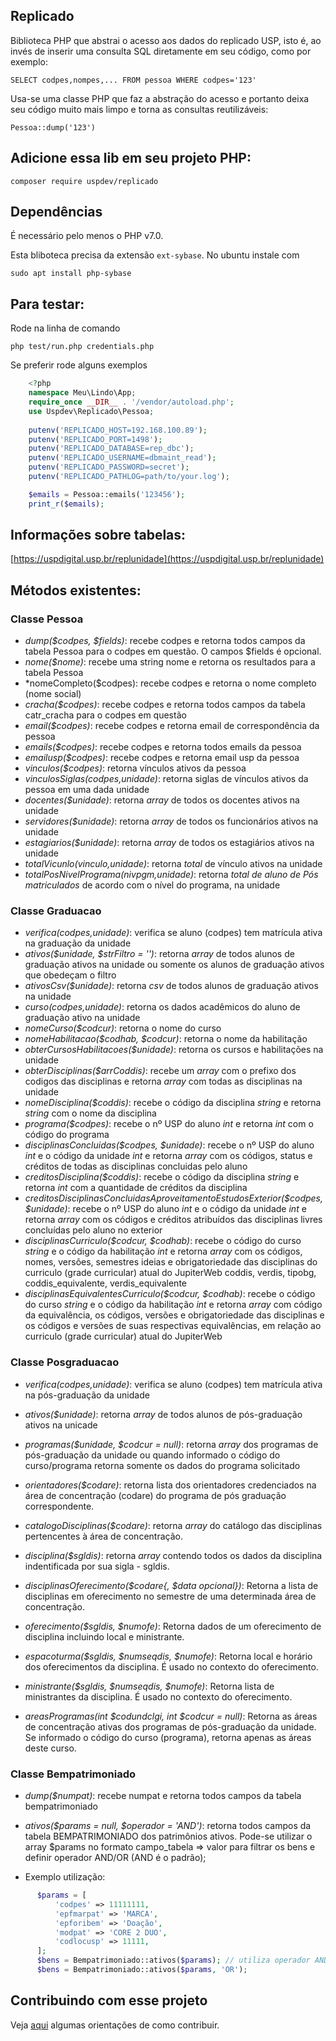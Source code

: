 ## Replicado

Biblioteca PHP que abstrai o acesso aos dados do replicado USP, 
isto é, ao invés de inserir uma consulta SQL diretamente em seu código, 
como por exemplo: 

    SELECT codpes,nompes,... FROM pessoa WHERE codpes='123'

Usa-se uma classe PHP que faz a abstração do acesso e portanto deixa 
seu código muito mais limpo e torna as consultas reutilizáveis:

    Pessoa::dump('123')

## Adicione essa lib em seu projeto PHP:

    composer require uspdev/replicado

## Dependências

É necessário pelo menos o PHP v7.0.

Esta bliboteca precisa da extensão ```ext-sybase```. No ubuntu instale com

    sudo apt install php-sybase

## Para testar:

Rode na linha de comando

    php test/run.php credentials.php

Se preferir rode alguns exemplos

```php
    <?php
    namespace Meu\Lindo\App;
    require_once __DIR__ . '/vendor/autoload.php';
    use Uspdev\Replicado\Pessoa;
    
    putenv('REPLICADO_HOST=192.168.100.89');
    putenv('REPLICADO_PORT=1498');
    putenv('REPLICADO_DATABASE=rep_dbc');
    putenv('REPLICADO_USERNAME=dbmaint_read');
    putenv('REPLICADO_PASSWORD=secret');
    putenv('REPLICADO_PATHLOG=path/to/your.log');

    $emails = Pessoa::emails('123456');
    print_r($emails);
```

## Informações sobre tabelas:

   [https://uspdigital.usp.br/replunidade](https://uspdigital.usp.br/replunidade)

## Métodos existentes:

### Classe Pessoa 

 - *dump($codpes, $fields)*: recebe codpes e retorna todos campos da tabela Pessoa para o codpes em questão. 
                           O campos $fields é opcional.
 - *nome($nome)*: recebe uma string nome e retorna os resultados para a tabela Pessoa
 - *nomeCompleto($codpes): recebe codpes e retorna o nome completo (nome social)
 - *cracha($codpes)*: recebe codpes e retorna todos campos da tabela catr_cracha para o codpes em questão 
 - *email($codpes)*: recebe codpes e retorna email de correspondência da pessoa
 - *emails($codpes)*: recebe codpes e retorna todos emails da pessoa
 - *emailusp($codpes)*: recebe codpes e retorna email usp da pessoa
 - *vinculos($codpes)*: retorna vínculos ativos da pessoa
 - *vinculosSiglas($codpes,$unidade)*: retorna siglas de vínculos ativos da pessoa em uma dada unidade
 - *docentes($unidade)*: retorna *array* de todos os docentes ativos na unidade
 - *servidores($unidade)*: retorna *array* de todos os funcionários ativos na unidade
 - *estagiarios($unidade)*: retorna *array* de todos os estagiários ativos na unidade
 - *totalVicunlo($vinculo,$unidade)*: retorna *total* de vínculo ativos na unidade
 - *totalPosNivelPrograma($nivpgm,$unidade)*: retorna *total de aluno de Pós matriculados* de acordo com o nível do programa, na unidade
 
### Classe Graduacao

 - *verifica($codpes,$unidade)*: verifica se aluno (codpes) tem matrícula ativa na graduação da unidade
 - *ativos($unidade, $strFiltro = '')*: retorna *array* de todos alunos de graduação ativos na unidade ou somente os alunos de graduação ativos que obedeçam o filtro
 - *ativosCsv($unidade)*: retorna *csv* de todos alunos de graduação ativos na unidade
 - *curso($codpes,$unidade)*: retorna os dados acadêmicos do aluno de graduação ativo na unidade
 - *nomeCurso($codcur)*: retorna o nome do curso 
 - *nomeHabilitacao($codhab, $codcur)*: retorna o nome da habilitação
 - *obterCursosHabilitacoes($unidade)*: retorna os cursos e habilitações na unidade
 - *obterDisciplinas($arrCoddis)*: recebe um *array* com o prefixo dos codigos das disciplinas e retorna *array* com todas as disciplinas na unidade
 - *nomeDisciplina($coddis)*: recebe o código da disciplina *string* e retorna *string* com o nome da disciplina
 - *programa($codpes)*: recebe o nº USP do aluno *int* e retorna *int* com o código do programa
 - *disciplinasConcluidas($codpes, $unidade)*: recebe o nº USP do aluno *int* e o código da unidade *int* e retorna *array* com os códigos, status e créditos de todas as disciplinas concluidas pelo aluno
 - *creditosDisciplina($coddis)*: recebe o código da disciplina *string* e retorna *int* com a quantidade de créditos da disciplina
 - *creditosDisciplinasConcluidasAproveitamentoEstudosExterior($codpes, $unidade)*: recebe o nº USP do aluno *int* e o código da unidade *int* e retorna *array* com os códigos e créditos atribuídos das disciplinas livres concluídas pelo aluno no exterior
 - *disciplinasCurriculo($codcur, $codhab)*: recebe o código do curso *string* e o código da habilitação *int* e retorna *array* com os códigos, nomes, versões, semestres ideias e obrigatoriedade das disciplinas do curriculo (grade curricular) atual do JupiterWeb
coddis, verdis, tipobg, coddis_equivalente, verdis_equivalente 
 - *disciplinasEquivalentesCurriculo($codcur, $codhab)*: recebe o código do curso *string* e o código da habilitação *int* e retorna *array* com código da equivalência, os códigos, versões e obrigatoriedade das disciplinas e os códigos e versões de suas respectivas equivalências, em relação ao curriculo (grade curricular) atual do JupiterWeb

### Classe Posgraduacao

 - *verifica($codpes,$unidade)*: verifica se aluno (codpes) tem matrícula ativa na pós-graduação da unidade
 - *ativos($unidade)*: retorna *array* de todos alunos de pós-graduação ativos na unicade
 - *programas($unidade, $codcur = null)*: retorna *array* dos programas de pós-graduação da unidade ou quando informado o código do curso/programa retorna somente os dados do programa solicitado
  - *orientadores($codare)*: retorna lista dos orientadores credenciados na área de concentração (codare) do programa de pós graduação correspondente.
  - *catalogoDisciplinas($codare)*: retorna *array* do catálogo das disciplinas pertencentes à área de concentração.
  - *disciplina($sgldis)*: retorna *array* contendo todos os dados da disciplina indentificada por sua sigla - sgldis.
  - *disciplinasOferecimento($codare{, $data opcional})*: Retorna a lista de disciplinas em oferecimento no semestre de uma determinada área de concentração.

  - *oferecimento($sgldis, $numofe)*: Retorna dados de um oferecimento de disciplina incluindo local e ministrante.

  - *espacoturma($sgldis, $numseqdis, $numofe)*: Retorna local e horário dos oferecimentos da disciplina. É usado no contexto do oferecimento.

  - *ministrante($sgldis, $numseqdis, $numofe)*: Retorna lista de ministrantes da disciplina. É usado no contexto do oferecimento.

  - *areasProgramas(int $codundclgi, int $codcur = null)*: Retorna as áreas de concentração ativas dos programas de pós-graduação da unidade. Se informado o código do curso (programa), retorna apenas as áreas deste curso.

 ### Classe Bempatrimoniado

 - *dump($numpat)*: recebe numpat e retorna todos campos da tabela bempatrimoniado  

 - *ativos($params = null, $operador = 'AND')*: retorna todos campos da tabela BEMPATRIMONIADO dos patrimônios ativos. Pode-se utilizar o array $params no formato campo_tabela => valor para filtrar os bens e definir operador AND/OR (AND é o padrão);
  * Exemplo utilização: 
  ```php
        $params = [
            'codpes' => 11111111,
            'epfmarpat' => 'MARCA',
            'epforibem' => 'Doação',
            'modpat' => 'CORE 2 DUO',
            'codlocusp' => 11111,
        ];
        $bens = Bempatrimoniado::ativos($params); // utiliza operador AND por padrão
        $bens = Bempatrimoniado::ativos($params, 'OR');
  ```
 
## Contribuindo com esse projeto

Veja [aqui](doc/contrib.md) algumas orientações de como contribuir.

